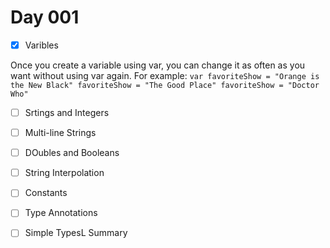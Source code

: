 # Day 001

- [x] Varibles

Once you create a variable using var, you can change it as often as you want without using var again. For example:
``
var favoriteShow = "Orange is the New Black"
favoriteShow = "The Good Place"
favoriteShow = "Doctor Who"
``

- [ ] Srtings and Integers


- [ ] Multi-line Strings



- [ ] DOubles and Booleans


- [ ] String Interpolation


- [ ] Constants


- [ ] Type Annotations


- [ ] Simple TypesL Summary



